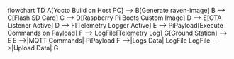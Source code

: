 

flowchart TD
    A[Yocto Build on Host PC] --> B[Generate raven-image]
    B --> C[Flash SD Card]
    C --> D[Raspberry Pi Boots Custom Image]
    D --> E[OTA Listener Active]
    D --> F[Telemetry Logger Active]
    E --> PiPayload[Execute Commands on Payload]
    F --> LogFile[Telemetry Log]
    G[Ground Station] --> E
    E -->|MQTT Commands| PiPayload
    F -->|Logs Data| LogFile
    LogFile -->|Upload Data| G

